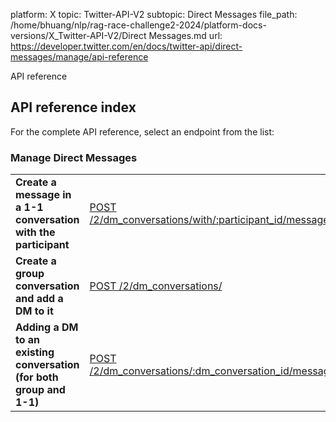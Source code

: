platform: X
topic: Twitter-API-V2
subtopic: Direct Messages
file_path: /home/bhuang/nlp/rag-race-challenge2-2024/platform-docs-versions/X_Twitter-API-V2/Direct Messages.md
url: https://developer.twitter.com/en/docs/twitter-api/direct-messages/manage/api-reference

API reference

## API reference index

For the complete API reference, select an endpoint from the list:  
  

### Manage Direct Messages

|     |     |     |
| --- | --- | --- |
| **Create a message in a 1-1 conversation with the participant** | [POST /2/dm\_conversations/with/:participant\_id/messages](https://developer.twitter.com/en/docs/twitter-api/direct-messages/manage/api-reference/post-dm_conversations-with-participant_id-messages) |     |
| **Create a group conversation and add a DM to it** | [POST /2/dm\_conversations/](https://developer.twitter.com/en/docs/twitter-api/direct-messages/manage/api-reference/post-dm_conversations) |     |
| **Adding a DM to an existing conversation (for both group and 1-1)** | [POST /2/dm\_conversations/:dm\_conversation\_id/messages](https://developer.twitter.com/en/docs/twitter-api/direct-messages/manage/api-reference/post-dm_conversations-dm_conversation_id-messages) |     |